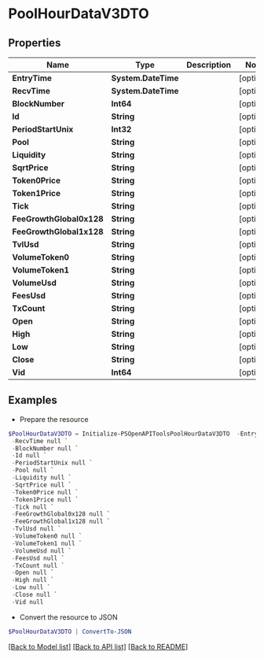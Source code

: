 # PoolHourDataV3DTO
## Properties

Name | Type | Description | Notes
------------ | ------------- | ------------- | -------------
**EntryTime** | **System.DateTime** |  | [optional] 
**RecvTime** | **System.DateTime** |  | [optional] 
**BlockNumber** | **Int64** |  | [optional] 
**Id** | **String** |  | [optional] 
**PeriodStartUnix** | **Int32** |  | [optional] 
**Pool** | **String** |  | [optional] 
**Liquidity** | **String** |  | [optional] 
**SqrtPrice** | **String** |  | [optional] 
**Token0Price** | **String** |  | [optional] 
**Token1Price** | **String** |  | [optional] 
**Tick** | **String** |  | [optional] 
**FeeGrowthGlobal0x128** | **String** |  | [optional] 
**FeeGrowthGlobal1x128** | **String** |  | [optional] 
**TvlUsd** | **String** |  | [optional] 
**VolumeToken0** | **String** |  | [optional] 
**VolumeToken1** | **String** |  | [optional] 
**VolumeUsd** | **String** |  | [optional] 
**FeesUsd** | **String** |  | [optional] 
**TxCount** | **String** |  | [optional] 
**Open** | **String** |  | [optional] 
**High** | **String** |  | [optional] 
**Low** | **String** |  | [optional] 
**Close** | **String** |  | [optional] 
**Vid** | **Int64** |  | [optional] 

## Examples

- Prepare the resource
```powershell
$PoolHourDataV3DTO = Initialize-PSOpenAPIToolsPoolHourDataV3DTO  -EntryTime null `
 -RecvTime null `
 -BlockNumber null `
 -Id null `
 -PeriodStartUnix null `
 -Pool null `
 -Liquidity null `
 -SqrtPrice null `
 -Token0Price null `
 -Token1Price null `
 -Tick null `
 -FeeGrowthGlobal0x128 null `
 -FeeGrowthGlobal1x128 null `
 -TvlUsd null `
 -VolumeToken0 null `
 -VolumeToken1 null `
 -VolumeUsd null `
 -FeesUsd null `
 -TxCount null `
 -Open null `
 -High null `
 -Low null `
 -Close null `
 -Vid null
```

- Convert the resource to JSON
```powershell
$PoolHourDataV3DTO | ConvertTo-JSON
```

[[Back to Model list]](../README.md#documentation-for-models) [[Back to API list]](../README.md#documentation-for-api-endpoints) [[Back to README]](../README.md)

